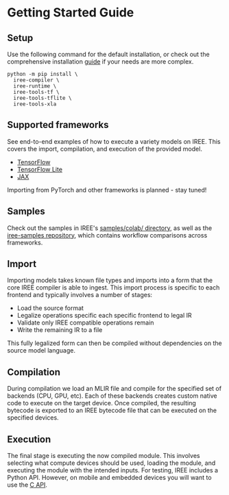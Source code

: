 # Getting Started Guide

## Setup

Use the following command for the default installation, or check out the
comprehensive installation [guide](../bindings/python.md) if your needs are more complex.

```
python -m pip install \
  iree-compiler \
  iree-runtime \
  iree-tools-tf \
  iree-tools-tflite \
  iree-tools-xla
```

## Supported frameworks

See end-to-end examples of how to execute a variety models on IREE. This covers
the import, compilation, and execution of the provided model.

* [TensorFlow](./tensorflow.md)
* [TensorFlow Lite](./tflite.md)
* [JAX](./jax.md)

Importing from PyTorch and other frameworks is planned - stay tuned!

## Samples

Check out the samples in IREE's
[samples/colab/ directory](https://github.com/iree-org/iree/tree/main/colab),
as well as the [iree-samples repository](https://github.com/iree-org/iree-samples),
which contains workflow comparisons across frameworks.

## Import

Importing models takes known file types and imports into a form that the core IREE
compiler is able to ingest. This import process is specific to each frontend and typically
involves a number of stages:

* Load the source format
* Legalize operations specific each specific frontend to legal IR
* Validate only IREE compatible operations remain
* Write the remaining IR to a file

This fully legalized form can then be compiled without dependencies on the
source model language.

## Compilation

During compilation we load an MLIR file and compile for the specified set of backends
(CPU, GPU, etc).  Each of these backends creates custom native code to execute on the
target device.  Once compiled, the resulting bytecode is exported to an IREE bytecode
file that can be executed on the specified devices.

## Execution

The final stage is executing the now compiled module. This involves selecting what
compute devices should be used, loading the module, and executing the module with the
intended inputs. For testing, IREE includes a Python API. However, on mobile and embedded devices you
will want to use the [C API](../deployment-configurations/index.md).
